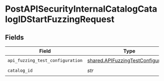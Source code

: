 # PostAPISecurityInternalCatalogCatalogIDStartFuzzingRequest


## Fields

| Field                                                                                    | Type                                                                                     | Required                                                                                 | Description                                                                              |
| ---------------------------------------------------------------------------------------- | ---------------------------------------------------------------------------------------- | ---------------------------------------------------------------------------------------- | ---------------------------------------------------------------------------------------- |
| `api_fuzzing_test_configuration`                                                         | [shared.APIFuzzingTestConfiguration](../../models/shared/apifuzzingtestconfiguration.md) | :heavy_check_mark:                                                                       | N/A                                                                                      |
| `catalog_id`                                                                             | *str*                                                                                    | :heavy_check_mark:                                                                       | N/A                                                                                      |